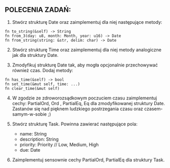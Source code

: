 ## POLECENIA ZADAŃ:

1. Stwórz strukturę Date oraz zaimplementuj dla niej następujące metody:
```
fn to_string(&self) -> String
fn from_3(day: u8, month: Month, year: u16) -> Date
fn from_string(string: &str, delim: char) -> Date
```
2. Stwórz strukturę Time oraz zaimplementuj dla niej metody analogiczne jak dla struktury Date.

3. Zmodyfikuj strukturę Date tak, aby mogła opcjonalnie przechowywać również czas. Dodaj metody:
```
fn has_time(&self) -> bool
fn set_time(&mut self, time: ...)
fn clear_time(&mut self)
```
4. W zgodzie ze zdroworozsądkowym poczuciem czasu zaimplementuj cechy: PartialOrd, Ord , PartialEq, Eq dla zmodyfikowanej struktury Date. Zastanów się nad pięknem ludzkiego postrzegania czasu oraz czasem-samym-w-sobie ;)

5. Stwórz strukturę Task. Powinna zawierać następujące pola:
   - name: String
   - description: String
   - priority: Priority // Low, Medium, High
   - due: Date
6. Zaimplementuj sensownie cechy PartialOrd, PartialEq dla struktury Task.
